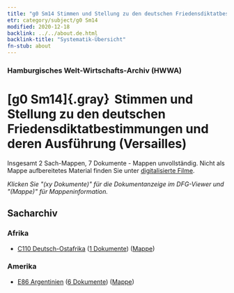 ```yaml
---
title: "g0 Sm14 Stimmen und Stellung zu den deutschen Friedensdiktatbestimmungen und deren Ausführung (Versailles)"
etr: category/subject/g0 Sm14
modified: 2020-12-18
backlink: ../../about.de.html
backlink-title: "Systematik-Übersicht"
fn-stub: about
---
```


### Hamburgisches Welt-Wirtschafts-Archiv (HWWA)
# [g0 Sm14]{.gray}&#8201; Stimmen und Stellung zu den deutschen Friedensdiktatbestimmungen und deren Ausführung (Versailles)&#160; 




Insgesamt 2 Sach-Mappen, 7 Dokumente - Mappen unvollständig.
Nicht als Mappe aufbereitetes Material finden Sie unter [digitalisierte Filme](/film/h1_sh).

_Klicken Sie "(xy Dokumente)" für die Dokumentanzeige im DFG-Viewer und "(Mappe)" für Mappeninformation._

## Sacharchiv




### Afrika

- [C110 Deutsch-Ostafrika](../../../geo/about.de.html#C110) (<a href="https://dfg-viewer.de/show/?tx_dlf[id]=https://pm20.zbw.eu/mets/sh/1414xx/141471/1635xx/163597/public.mets.de.xml" target="_blank">1 Dokumente</a>) ([Mappe](http://purl.org/pressemappe20/folder/sh/141471,163597))

### Amerika

- [E86 Argentinien](../../../geo/about.de.html#E86) (<a href="https://dfg-viewer.de/show/?tx_dlf[id]=https://pm20.zbw.eu/mets/sh/1416xx/141692/1635xx/163597/public.mets.de.xml" target="_blank">6 Dokumente</a>) ([Mappe](http://purl.org/pressemappe20/folder/sh/141692,163597))


